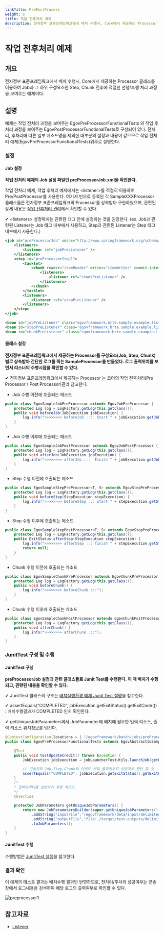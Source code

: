 ```yaml
---
linkTitle: PrePostProcess
weight: 6
title: 작업 전후처리 예제
description: 전자정부 표준프레임워크에서 배치 수행시, Core에서 제공하는 Processor 클래스를 이용하여 Job과 그 하위 구성요소인 Step, Chunk 전후에 적절한 선행/후행 처리 과정을 보여주는 예제이다.
---
```

# 작업 전후처리 예제

## 개요
전자정부 표준프레임워크에서 배치 수행시, Core에서 제공하는 Processor 클래스를 이용하여 Job과 그 하위 구성요소인 Step, Chunk 전후에 적절한 선행/후행 처리 과정을 보여주는 예제이다.

## 설명
예제는 작업 전처리 과정을 보여주는 EgovPreProcessorFunctionalTests 와 작업 후처리 과정을 보여주는 EgovPostProcessorFunctionalTests로 구성되어 있다. 전처리, 후처리에 따른 일부 메소드명을 제외한 대부분의 설정과 내용이 같으므로 작업 전처리 예제(EgovPreProcessorFunctionalTests)위주로 설명한다.

### 설정
#### Job 설정
<b>작업 전처리 예제의 Job 설정 파일인 preProcessorJob.xml을 확인한다.</b>

작업 전처리 예제, 작업 후처리 예제에서는 \<listener>를 적절히 이용하여 Pre/PostProcessor를 사용한다. 여기서 빈으로 등록된 각 SampleXXXProcessor 클래스들은 전자정부 표준프레임워크의 Processor를 상속받아 구현하였으며, 관련된 상세 내용은 [작업 전후처리 관리](../../../egovframe-runtime/batch-layer/batch-core-listener.md)에서 확인할 수 있다.

✔ \<listeners> 설정위치는 관련된 태그 안에 설정하는 것을 권장한다. (ex. Job과 관련된 Listener는 Job 태그 내부에서 사용하고, Step과 관련된 Listener는 Step 태그 내부에서 사용한다.)

```xml
<job id="preProcessorJob" xmlns="http://www.springframework.org/schema/batch">
	<listeners>
		<listener ref="jobPreListener" />
	</listeners>
	<step id="preProcessorStep1">
		<tasklet>
			<chunk reader="itemReader" writer="itemWriter" commit-interval="2">
				<listeners>
					<listener ref="chunkPreListener" />
				</listeners>
			</chunk>
		</tasklet>
		<listeners>
			<listener ref="stepPreListener" />
		</listeners>
	</step>
</job>
 
<bean id="jobPreListener" class="egovframework.brte.sample.example.listener.EgovSampleJobPreProcessor" />
<bean id="stepPreListener" class="egovframework.brte.sample.example.listener.EgovSampleStepPreProcessor" />
<bean id="chunkPreListener" class="egovframework.brte.sample.example.listener.EgovSampleChunkPreProcessor" />
```

#### 클래스 설정
<b>전자정부 표준프레임워크에서 제공하는 Processor를 구성요소(Job, Step, Chunk)별로 상속받아 간단한 로그를 찍는 SampleProcessor를 만들었다. 로그 출력위치를 보면서 리스너의 수행시점을 확인할 수 있다.</b>

✔ 전자정부 표준프레임워크에서 제공하는 Processor 는 코어의 작업 전후처리(Pre Processor / Post Processor)관리 참고한다.

- Job 수행 이전에 호출되는 메소드

```java
public class EgovSampleJobPreProcessor extends EgovJobPreProcessor {
	protected Log log = LogFactory.getLog(this.getClass());
	public void beforeJob(JobExecution jobExecution) {
		log.info(">>>>>>>> beforeJob :::  Start " + jobExecution.getJobInstance().getJobName());
	}
}
```

- Job 수행 이후에 호출되는 메소드

```java
public class EgovSampleJobPostProcessor extends EgovJobPostProcessor {
	protected Log log = LogFactory.getLog(this.getClass());
	public void afterJob(JobExecution jobExecution) {
		log.info(">>>>>>>> afterJob :::  Finish " + jobExecution.getJobInstance().getJobName());
	}
}
```

- Step 수행 이전에 호출되는 메소드

```java
public class EgovSampleStepPreProcessor<T, S> extends EgovStepPreProcessor<T, S> {
	protected Log log = LogFactory.getLog(this.getClass());
	public void beforeStep(StepExecution stepExecution) {
		log.info(">>>>>>>> beforeStep ::: start " + stepExecution.getStepName());
	}
}
```

- Step 수행 이후에 호출되는 메소드

```java
public class EgovSampleStepPostProcessor<T, S> extends EgovStepPreProcessor<T, S> {
	protected Log log = LogFactory.getLog(this.getClass());
	public ExitStatus afterStep(StepExecution stepExecution) {
		log.info(">>>>>>>> afterStep ::: finish " + stepExecution.getStepName());
		return null;
	}
}
```

- Chunk 수행 이전에 호출되는 메소드

```java
public class EgovSampleChunkPreProcessor extends EgovChunkPreProcessor {
	protected Log log = LogFactory.getLog(this.getClass());
	public void beforeChunk() {
		log.info(">>>>>>>> beforeChunk :::");
	}
}
```

- Chunk 수행 이후에 호출되는 메소드

```java
public class EgovSampleChunkPostProcessor extends EgovChunkPostProcessor {
	protected Log log = LogFactory.getLog(this.getClass());
	public void afterChunk() {
		log.info(">>>>>>>> afterChunk :::");
	}
}
```

### JunitTest 구성 및 수행
#### JunitTest 구성
<b>preProcessorJob 설정과 관련 클래스들로 Junit Test를 수행한다. 이 때 배치가 수행되고, 관련된 내용을 확인할 수 있다.</b>

✔ JunitTest 클래스의 구조는 [배치실행환경 예제 Junit Test 설명](./batch-example-run_junit_test.md)을 참고한다.

✔ assertEquals(“COMPLETED”, jobExecution.getExitStatus().getExitCode()) : 배치수행결과가 COMPLETED 인지 확인한다.

✔ getUniqueJobParameters에서 JobParameter에 배치에 필요한 입력 리소스, 출력 리소스 위치정보를 넘긴다.

```java
@ContextConfiguration(locations = { "/egovframework/batch/jobs/preProcessorJob.xml" })
public class EgovPreProcessorFunctionalTests extends EgovAbstractIoSampleTests {
 
	@Test
	public void testUpdateCredit() throws Exception {
		JobExecution jobExecution = jobLauncherTestUtils.launchJob(getUniqueJobParameters());
 
		// 콘솔창의 Job,Step,Chunk의 이벤트 처리 출력여부로 성공여부 판단 할 것	
		assertEquals("COMPLETED", jobExecution.getExitStatus().getExitCode());
	}
	/*
	* 잡파라미터를 설정하기 위한 메소드 
	*/
	@Override
 
	protected JobParameters getUniqueJobParameters() {
		return new JobParametersBuilder(super.getUniqueJobParameters())
			.addString("inputFile","/egovframework/data/input/delimited.csv")
			.addString("outputFile","file:./target/test-outputs/delimitedOutput.csv")
			.toJobParameters();
	}
}
```

#### JunitTest 수행
수행방법은 [JunitTest 실행](https://www.egovframe.go.kr/wiki/doku.php?id=egovframework:dev2:tst:test_case)을 참고한다.

### 결과 확인
이 예제의 테스트 결과는 배치수행 결과만 반영하므로, 전처리/후처리 성공여부는 콘솔창에서 로그내용을 검색하여 해당 로그의 출력여부로 확인할 수 있다.

![preprocessor1](../images/preprocessor1.png)

## 참고자료
- [Listener](../../../egovframe-runtime/batch-layer/batch-core-listener.md)